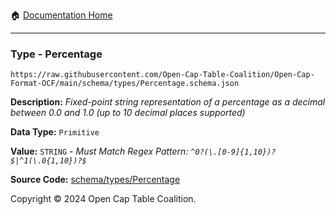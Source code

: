 :house: [Documentation Home](../../../README.md)

---

### Type - Percentage

`https://raw.githubusercontent.com/Open-Cap-Table-Coalition/Open-Cap-Format-OCF/main/schema/types/Percentage.schema.json`

**Description:** _Fixed-point string representation of a percentage as a decimal between 0.0 and 1.0 (up to 10 decimal places supported)_

**Data Type:** `Primitive`

**Value:** `STRING` - _Must Match Regex Pattern: `^0?(\.[0-9]{1,10})?$|^1(\.0{1,10})?$`_

**Source Code:** [schema/types/Percentage](../../../../schema/types/Percentage.schema.json)

Copyright © 2024 Open Cap Table Coalition.
